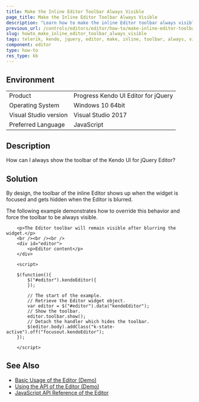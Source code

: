 ```yaml
---
title: Make the Inline Editor Toolbar Always Visible
page_title: Make the Inline Editor Toolbar Always Visible
description: "Learn how to make the inline Editor toolbar always visible."
previous_url: /controls/editors/editor/how-to/make-inline-editor-toolbar-always-visible, /controls/editors/editor/how-to/appearance/make-inline-editor-toolbar-always-visible
slug: howto_make_inline_editor_toolbar_always_visible
tags: telerik, kendo, jquery, editor, make, inline, toolbar, always, visible
component: editor
type: how-to
res_type: kb
---
```


## Environment

<table>
 <tr>
  <td>Product</td>
  <td>Progress Kendo UI Editor for jQuery</td>
 </tr>
 <tr>
  <td>Operating System</td>
  <td>Windows 10 64bit</td>
 </tr>
 <tr>
  <td>Visual Studio version</td>
  <td>Visual Studio 2017</td>
 </tr>
 <tr>
  <td>Preferred Language</td>
  <td>JavaScript</td>
 </tr>
</table>

## Description

How can I always show the toolbar of the Kendo UI for jQuery Editor?

## Solution

By design, the toolbar of the inline Editor shows up when the widget is focused and gets hidden when the Editor is blurred.

The following example demonstrates how to override this behavior and force the toolbar to be always visible.

```dojo
    <p>The Editor toolbar will remain visible after blurring the widget.</p>
    <br /><br /><br />
    <div id="editor">
        <p>Editor content</p>
    </div>

    <script>

    $(function(){
        $("#editor").kendoEditor({
        });

        // The start of the example.
        // Retrieve the Editor widget object.
        var editor = $("#editor").data("kendoEditor");
        // Show the toolbar.
        editor.toolbar.show();
        // Detach the handler which hides the toolbar.
        $(editor.body).addClass("k-state-active").off("focusout.kendoEditor");
    });

    </script>
```

## See Also

* [Basic Usage of the Editor (Demo)](https://demos.telerik.com/kendo-ui/editor/index)
* [Using the API of the Editor (Demo)](https://demos.telerik.com/kendo-ui/editor/api)
* [JavaScript API Reference of the Editor](/api/javascript/ui/editor)
